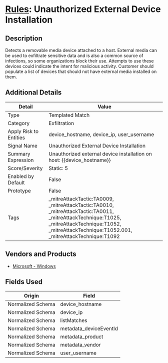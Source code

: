 # [Rules](README.md): Unauthorized External Device Installation

## Description
Detects a removable media device attached to a host. External media can be used to exfiltrate sensitive data and is also a common source of infections, so some organizations block their use. Attempts to use these devices could indicate the intent for malicious activity. Customer should populate a list of devices that should not have external media installed on them.

## Additional Details
|Detail|Value|
|----|----|
|Type|Templated Match|
|Category|Exfiltration|
|Apply Risk to Entities|device_hostname, device_ip, user_username|
|Signal Name|Unauthorized External Device Installation|
|Summary Expression|Unauthorized external device installation on host: {{device_hostname}}|
|Score/Severity|Static: 5|
|Enabled by Default|False|
|Prototype|False|
|Tags|_mitreAttackTactic:TA0009, _mitreAttackTactic:TA0010, _mitreAttackTactic:TA0011, _mitreAttackTechnique:T1025, _mitreAttackTechnique:T1052, _mitreAttackTechnique:T1052.001, _mitreAttackTechnique:T1092|
## Vendors and Products
- [Microsoft - Windows](../products/1ff7546c-cb36-4a24-87f7-89d2cecc5761.md)


## Fields Used

|Origin|Field|
|----|----|
|Normalized Schema|device_hostname|
|Normalized Schema|device_ip|
|Normalized Schema|listMatches|
|Normalized Schema|metadata_deviceEventId|
|Normalized Schema|metadata_product|
|Normalized Schema|metadata_vendor|
|Normalized Schema|user_username|


